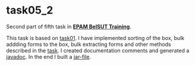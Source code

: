 # task05_2
Second part of fifth task in **[EPAM BelSUT Training](https://github.com/Sharibo-EPAM-BelSUT-Training)**.

This task is based on [task01](https://github.com/Sharibo-EPAM-BelSUT-Training/task01). I have implemented sorting of the box, bulk addding forms to the box, bulk extracting forms and other methods described in the [task](https://github.com/Sharibo-EPAM-BelSUT-Training/task05_2/blob/master/Java.SE.05.Generic%20and%20collections.pdf). I created documentation comments and generated a [javadoc](https://sharibo-epam-belsut-training.github.io/task05_2/). In the end I built a [jar-file](https://github.com/Sharibo-EPAM-BelSUT-Training/task05_2/releases).
